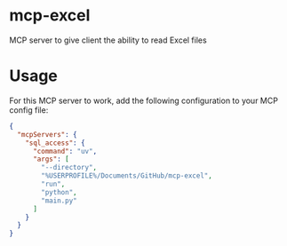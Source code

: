# mcp-excel

MCP server to give client the ability to read Excel files

# Usage

For this MCP server to work, add the following configuration to your MCP config file:

```json
{
  "mcpServers": {
    "sql_access": {
      "command": "uv",
      "args": [
        "--directory",
        "%USERPROFILE%/Documents/GitHub/mcp-excel",
        "run",
        "python",
        "main.py"
      ]
    }
  }
}
```
